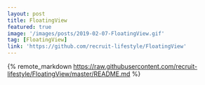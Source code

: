 ```yaml
---
layout: post
title: FloatingView
featured: true
image: '/images/posts/2019-02-07-FloatingView.gif'
tag: [FloatingView]
link: 'https://github.com/recruit-lifestyle/FloatingView'
---
```


{% remote_markdown https://raw.githubusercontent.com/recruit-lifestyle/FloatingView/master/README.md %}